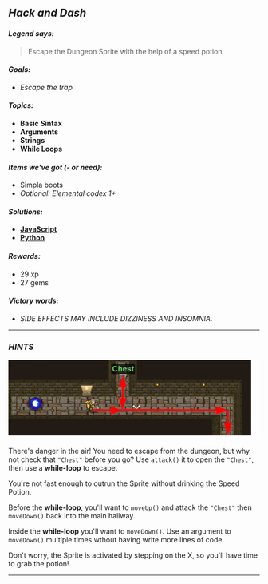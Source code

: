 ## _Hack and Dash_

#### _Legend says:_
> Escape the Dungeon Sprite with the help of a speed potion.

#### _Goals:_
+ _Escape the trap_

#### _Topics:_
+ **Basic Sintax**
+ **Arguments**
+ **Strings**
+ **While Loops**

#### _Items we've got (- or need):_
+ Simpla boots
+ _Optional: Elemental codex 1+_

#### _Solutions:_
+ **[JavaScript](hackAndDash.js)**
+ **[Python](hack_and_dash.py)**

#### _Rewards:_
+ 29 xp
+ 27 gems

#### _Victory words:_
+ _SIDE EFFECTS MAY INCLUDE DIZZINESS AND INSOMNIA._

___

### _HINTS_

![](img/hack-and-dash.jpg)

There's danger in the air! You need to escape from the dungeon, but why not check that `"Chest"` before you go?
Use `attack()` it to open the `"Chest"`, then use a **while-loop** to escape.

You're not fast enough to outrun the Sprite without drinking the Speed Potion.

Before the **while-loop**, you'll want to `moveUp()` and attack the `"Chest"` then `moveDown()` back into the main hallway.

Inside the **while-loop** you'll want to `moveDown()`. Use an argument to  `moveDown()` multiple times wthout having write more lines of code.

Don't worry, the Sprite is activated by stepping on the X, so you'll have time to grab the potion!

___
